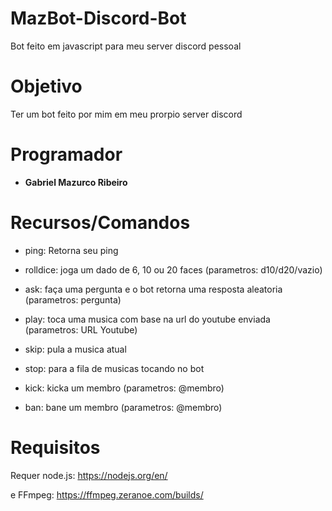 # MazBot-Discord-Bot
Bot feito em javascript para meu server discord pessoal

# Objetivo
Ter um bot feito por mim em meu prorpio server discord

# Programador
* **Gabriel Mazurco Ribeiro**

# Recursos/Comandos
* ping: Retorna seu ping

* rolldice: joga um dado de 6, 10 ou 20 faces (parametros: d10/d20/vazio)

* ask: faça uma pergunta e o bot retorna uma resposta aleatoria (parametros: pergunta)

* play: toca uma musica com base na url do youtube enviada (parametros: URL Youtube)

* skip: pula a musica atual

* stop: para a fila de musicas tocando no bot

* kick: kicka um membro (parametros: @membro)

* ban: bane um membro (parametros: @membro)

# Requisitos
Requer node.js: https://nodejs.org/en/

e FFmpeg: https://ffmpeg.zeranoe.com/builds/
